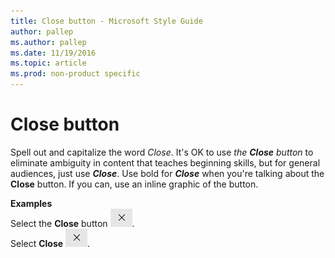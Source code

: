 ```yaml
---
title: Close button - Microsoft Style Guide
author: pallep
ms.author: pallep
ms.date: 11/19/2016
ms.topic: article
ms.prod: non-product specific
---
```


# Close button

Spell out and capitalize the word *Close*. It's OK to use *the* ***Close*** *button* to eliminate ambiguity in content that teaches beginning skills, but for general audiences, just use ***Close***. Use bold for ***Close*** when you're talking about the **Close** button. If you can, use an inline graphic of the button.

**Examples**  
Select the **Close** button ![](media/close-button/1581618122.png).  
Select **Close** ![](media/close-button/518967462.png).
